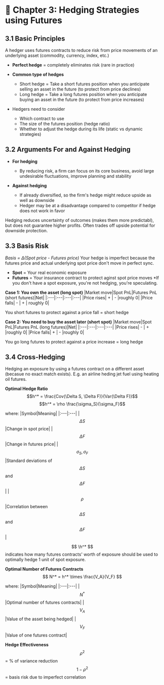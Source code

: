 # 📖 Chapter 3: Hedging Strategies using Futures

## 3.1 Basic Principles
A hedger uses futures contracts to reduce risk from price movements of an underlying asset (commodity, currency, index, etc.)

- **Perfect hedge** = completely eliminates risk (rare in practice)

- **Common type of hedges**
  - Short hedge = Take a short futures position when you anticipate selling an asset in the future (to protect from price declines)
  - Long hedge = Take a long futures position when you anticipate buying an asset in the future (to protect from price increases)

- Hedgers need to consider
  - Which contract to use
  - The size of the futures position (hedge ratio)
  - Whether to adjust the hedge during its life (static vs dynamic strategies)

## 3.2 Arguments For and Against Hedging
- **For hedging**
  - By reducing risk, a firm can focus on its core business, avoid large undesirable fluctuations, improve planning and stability

- **Against hedging**
  - If already diversified, so the firm's hedge might reduce upside as well as downside
  - Hedger may be at a disadvantage compared to competitor if hedge does not work in favor

Hedging reduces uncertainty of outcomes (makes them more predictabl), but does not guarantee higher profits. Often trades off upside potential for downside protection.

## 3.3 Basis Risk
*Basis = Δ(Spot price - Futures price)*
Your hedge is imperfect because the futures price and actual underlying spot price don't move in perfect sync.

- **Spot** = Your real economic exposure 
- **Futures** = Your insurance contract to protect aginst spot price moves
*If you don't have a spot exposure, you're not hedging, you're speculating.

**Case 1: You own the asset (long spot)**
|Market move|Spot PnL|Futures PnL (short futures)|Net|
|:---|:---|:---|:---|
|Price rises| + | - |roughly 0|
|Price falls| - | + | roughly 0|

You short futures to protect against a price fall = short hedge

**Case 2: You need to buy the asset later (short spot)**
|Market move|Spot PnL|Futures PnL (long futures)|Net|
|:---|:---|:---|:---|
|Price rises| - | + |roughly 0|
|Price falls| + | - |roughly 0|

You go long futures to protect against a price increase = long hedge

## 3.4 Cross-Hedging
Hedging an exposure by using a futures contract on a different asset (becasue no exact match exists).
E.g. an airline heding jet fuel using heating oil futures.

**Optimal Hedge Ratio**
$$h^* = \frac{Cov(\Delta S, \Delta F)}{Var(\Delta F)}$$ 
$$h^* = \rho \frac{\sigma_S}{\sigma_F}$$

where:
|Symbol|Meaning|
|:---|:---|
|$$\Delta S$$|Change in spot price|
|$$\Delta F$$|Change in futures price|
|$$\sigma_S, \sigma_F$$|Standard deviations of $$\Delta S$$ and $$\Delta F$$|
|$$\rho$$|Correlation between $$\Delta S$$ and $$\Delta F$$|

$$ \h^* $$ indicates how many futures contracts' worth of exposure should be used to optimally hedge 1 unit of spot exposure.

**Optimal Number of Futures Contracts**
$$ N^* = h^* \times \frac{V_A}{V_F} $$

where:
|Symbol|Meaning|
|:---|:---|
|$$ N^* $$|Optimal number of futures contracts|
|$$ V_A $$|Value of the asset being hedged|
|$$ V_F $$|Value of one futures contract|

**Hedge Effectiveness**
$$ \rho^2 $$ = % of variance reduction
$$ 1 - \rho^2 $$ = basis risk due to imperfect correlation 

